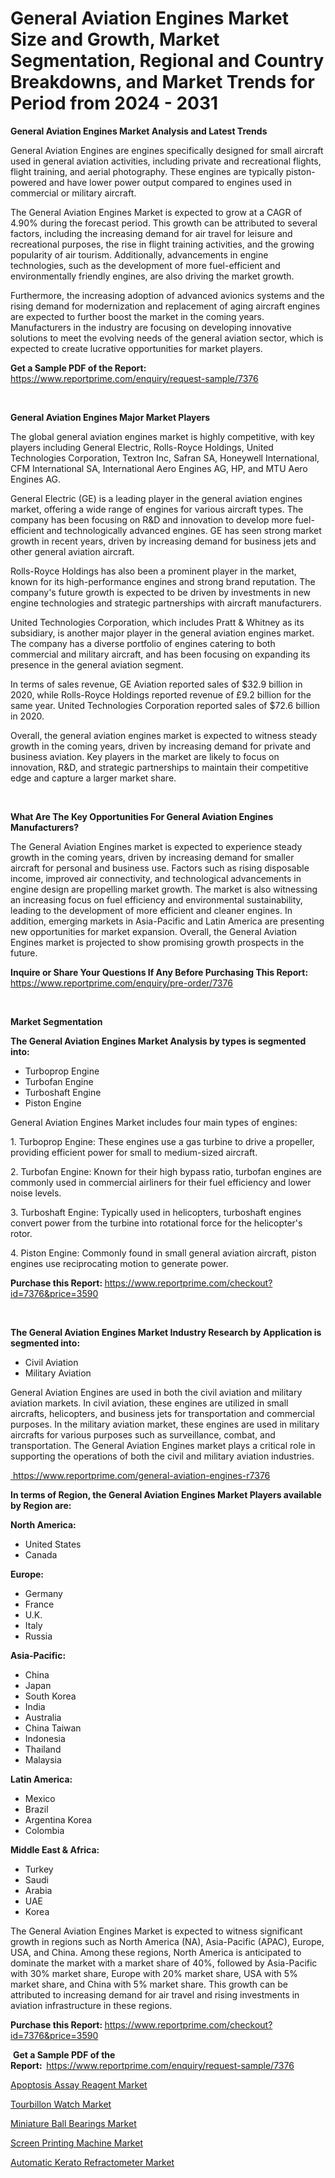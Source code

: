 <p><h1>General Aviation Engines Market Size and Growth, Market Segmentation, Regional and Country Breakdowns, and Market Trends for Period from 2024 -  2031</h1></p><p><strong>General Aviation Engines Market Analysis and Latest Trends</strong></p>
<p><p>General Aviation Engines are engines specifically designed for small aircraft used in general aviation activities, including private and recreational flights, flight training, and aerial photography. These engines are typically piston-powered and have lower power output compared to engines used in commercial or military aircraft.</p><p>The General Aviation Engines Market is expected to grow at a CAGR of 4.90% during the forecast period. This growth can be attributed to several factors, including the increasing demand for air travel for leisure and recreational purposes, the rise in flight training activities, and the growing popularity of air tourism. Additionally, advancements in engine technologies, such as the development of more fuel-efficient and environmentally friendly engines, are also driving the market growth.</p><p>Furthermore, the increasing adoption of advanced avionics systems and the rising demand for modernization and replacement of aging aircraft engines are expected to further boost the market in the coming years. Manufacturers in the industry are focusing on developing innovative solutions to meet the evolving needs of the general aviation sector, which is expected to create lucrative opportunities for market players.</p></p>
<p><strong>Get a Sample PDF of the Report:&nbsp;</strong> <a href="https://www.reportprime.com/enquiry/request-sample/7376">https://www.reportprime.com/enquiry/request-sample/7376</a></p>
<p>&nbsp;</p>
<p><strong>General Aviation Engines Major Market Players</strong></p>
<p><p>The global general aviation engines market is highly competitive, with key players including General Electric, Rolls-Royce Holdings, United Technologies Corporation, Textron Inc, Safran SA, Honeywell International, CFM International SA, International Aero Engines AG, HP, and MTU Aero Engines AG.</p><p>General Electric (GE) is a leading player in the general aviation engines market, offering a wide range of engines for various aircraft types. The company has been focusing on R&D and innovation to develop more fuel-efficient and technologically advanced engines. GE has seen strong market growth in recent years, driven by increasing demand for business jets and other general aviation aircraft.</p><p>Rolls-Royce Holdings has also been a prominent player in the market, known for its high-performance engines and strong brand reputation. The company's future growth is expected to be driven by investments in new engine technologies and strategic partnerships with aircraft manufacturers.</p><p>United Technologies Corporation, which includes Pratt & Whitney as its subsidiary, is another major player in the general aviation engines market. The company has a diverse portfolio of engines catering to both commercial and military aircraft, and has been focusing on expanding its presence in the general aviation segment.</p><p>In terms of sales revenue, GE Aviation reported sales of $32.9 billion in 2020, while Rolls-Royce Holdings reported revenue of £9.2 billion for the same year. United Technologies Corporation reported sales of $72.6 billion in 2020.</p><p>Overall, the general aviation engines market is expected to witness steady growth in the coming years, driven by increasing demand for private and business aviation. Key players in the market are likely to focus on innovation, R&D, and strategic partnerships to maintain their competitive edge and capture a larger market share.</p></p>
<p>&nbsp;</p>
<p><strong>What Are The Key Opportunities For General Aviation Engines Manufacturers?</strong></p>
<p><p>The General Aviation Engines market is expected to experience steady growth in the coming years, driven by increasing demand for smaller aircraft for personal and business use. Factors such as rising disposable income, improved air connectivity, and technological advancements in engine design are propelling market growth. The market is also witnessing an increasing focus on fuel efficiency and environmental sustainability, leading to the development of more efficient and cleaner engines. In addition, emerging markets in Asia-Pacific and Latin America are presenting new opportunities for market expansion. Overall, the General Aviation Engines market is projected to show promising growth prospects in the future.</p></p>
<p><strong>Inquire or Share Your Questions If Any Before Purchasing This Report:</strong> <a href="https://www.reportprime.com/enquiry/pre-order/7376">https://www.reportprime.com/enquiry/pre-order/7376</a></p>
<p>&nbsp;</p>
<p><strong>Market Segmentation</strong></p>
<p><strong>The General Aviation Engines Market Analysis by types is segmented into:</strong></p>
<p><ul><li>Turboprop Engine</li><li>Turbofan Engine</li><li>Turboshaft Engine</li><li>Piston Engine</li></ul></p>
<p><p>General Aviation Engines Market includes four main types of engines: </p><p>1. Turboprop Engine: These engines use a gas turbine to drive a propeller, providing efficient power for small to medium-sized aircraft.</p><p>2. Turbofan Engine: Known for their high bypass ratio, turbofan engines are commonly used in commercial airliners for their fuel efficiency and lower noise levels.</p><p>3. Turboshaft Engine: Typically used in helicopters, turboshaft engines convert power from the turbine into rotational force for the helicopter's rotor.</p><p>4. Piston Engine: Commonly found in small general aviation aircraft, piston engines use reciprocating motion to generate power.</p></p>
<p><strong>Purchase this Report:&nbsp;</strong><a href="https://www.reportprime.com/checkout?id=7376&price=3590">https://www.reportprime.com/checkout?id=7376&price=3590</a></p>
<p>&nbsp;</p>
<p><strong>The General Aviation Engines Market Industry Research by Application is segmented into:</strong></p>
<p><ul><li>Civil Aviation</li><li>Military Aviation</li></ul></p>
<p><p>General Aviation Engines are used in both the civil aviation and military aviation markets. In civil aviation, these engines are utilized in small aircrafts, helicopters, and business jets for transportation and commercial purposes. In the military aviation market, these engines are used in military aircrafts for various purposes such as surveillance, combat, and transportation. The General Aviation Engines market plays a critical role in supporting the operations of both the civil and military aviation industries.</p></p>
<p><a href="https://www.reportprime.com/general-aviation-engines-r7376">&nbsp;https://www.reportprime.com/general-aviation-engines-r7376</a></p>
<p><strong>In terms of Region, the General Aviation Engines Market Players available by Region are:</strong></p>
<p>
    <p> <strong> North America: </strong>
        <ul>
            <li>United States</li>
            <li>Canada</li>
        </ul>
        </p> 
    <p> <strong> Europe: </strong>
        <ul>
            <li>Germany</li>
            <li>France</li>
            <li>U.K.</li>
            <li>Italy</li>
            <li>Russia</li>
        </ul>
        </p> 
    <p> <strong> Asia-Pacific: </strong>
        <ul>
            <li>China</li>
            <li>Japan</li>
            <li>South Korea</li>
            <li>India</li>
            <li>Australia</li>
            <li>China Taiwan</li>
            <li>Indonesia</li>
            <li>Thailand</li>
            <li>Malaysia</li>
        </ul>
        </p> 
    <p> <strong> Latin America: </strong>
        <ul>
            <li>Mexico</li>
            <li>Brazil</li>
            <li>Argentina Korea</li>
            <li>Colombia</li>
        </ul>
        </p> 
    <p> <strong> Middle East & Africa: </strong>
        <ul>
            <li>Turkey</li>
            <li>Saudi</li>
            <li>Arabia</li>
            <li>UAE</li>
            <li>Korea</li>
        </ul>
    </p>
    </p>
<p><p>The General Aviation Engines Market is expected to witness significant growth in regions such as North America (NA), Asia-Pacific (APAC), Europe, USA, and China. Among these regions, North America is anticipated to dominate the market with a market share of 40%, followed by Asia-Pacific with 30% market share, Europe with 20% market share, USA with 5% market share, and China with 5% market share. This growth can be attributed to increasing demand for air travel and rising investments in aviation infrastructure in these regions.</p></p>
<p><strong>Purchase this Report: </strong><a href="https://www.reportprime.com/checkout?id=7376&price=3590">https://www.reportprime.com/checkout?id=7376&price=3590</a></p>
<p>&nbsp;<strong>Get a Sample PDF of the Report:&nbsp;&nbsp;</strong><a href="https://www.reportprime.com/enquiry/request-sample/7376">https://www.reportprime.com/enquiry/request-sample/7376</a></p>
<p><strong></strong></p>
<p><p><a href="https://medium.com/@esmeraldaezzy1561/analyzing-apoptosis-assay-reagent-market-dynamics-and-growth-drivers-and-forecasted-for-period-from-73787c590fce">Apoptosis Assay Reagent Market</a></p><p><a href="https://issuu.com/reportprime-2/docs/tourbillon-watch-market-size-2030.p_4356ba3cba47dd">Tourbillon Watch Market</a></p><p><a href="https://github.com/edaunhshhs/Market-Research-Report-List-1/blob/main/miniature-ball-bearings-market.md">Miniature Ball Bearings Market</a></p><p><a href="https://github.com/carolinehamilton5656/Market-Research-Report-List-1/blob/main/screen-printing-machine-market.md">Screen Printing Machine Market</a></p><p><a href="https://medium.com/@warren.edmunds45645/automatic-kerato-refractometer-market-global-market-insights-and-sales-trends-2024-to-2031-2efe1c1a2e7c">Automatic Kerato Refractometer Market</a></p></p>
